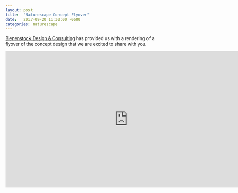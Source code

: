 ```yaml
---
layout: post
title:  "Naturescape Concept Flyover"
date:   2017-09-20 11:30:00 -0600
categories: naturescape
---
```


[Bienenstock Design & Consulting](http://www.naturalplaygrounds.ca/portfolio) has provided us with
a rendering of a flyover of the concept design that we are excited to share with you.

<iframe width="768" height="432" src="https://www.youtube-nocookie.com/embed/4kPVAX5a-JE?rel=0&amp;showinfo=0" frameborder="0" allowfullscreen></iframe>

